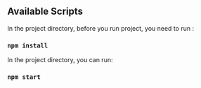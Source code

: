 ## Available Scripts

In the project directory, before you run project, you need to run :

### `npm install`

In the project directory, you can run:

### `npm start`